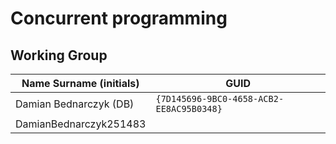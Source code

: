 # Concurrent programming

## Working Group

| Name Surname (initials) | GUID                                     |
| ----------------------- | ---------------------------------------- |
| Damian Bednarczyk	(DB)  | `{7D145696-9BC0-4658-ACB2-EE8AC95B0348}` |
| DamianBednarczyk251483  |											 |